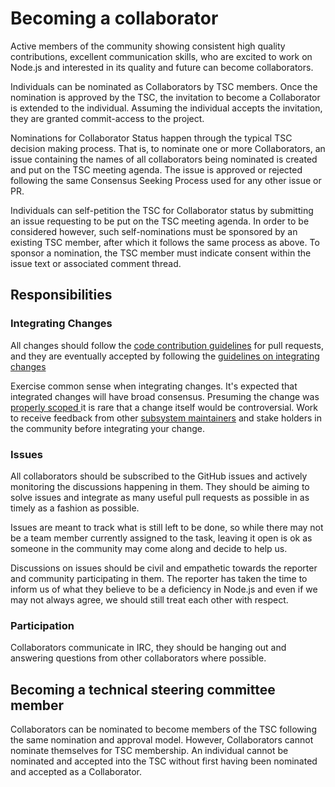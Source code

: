# Becoming a collaborator

Active members of the community showing consistent high quality contributions,
excellent communication skills, who are excited to work on Node.js and
interested in its quality and future can become collaborators.

Individuals can be nominated as Collaborators by TSC members. Once the
nomination is approved by the TSC, the invitation to become a Collaborator is
extended to the individual. Assuming the individual accepts the invitation,
they are granted commit-access to the project.

Nominations for Collaborator Status happen through the typical TSC decision
making process. That is, to nominate one or more Collaborators, an issue
containing the names of all collaborators being nominated is created and put
on the TSC meeting agenda. The issue is approved or rejected following the
same Consensus Seeking Process used for any other issue or PR.

Individuals can self-petition the TSC for Collaborator status by submitting an
issue requesting to be put on the TSC meeting agenda. In order to be
considered however, such self-nominations must be sponsored by an existing TSC
member, after which it follows the same process as above. To sponsor a
nomination, the TSC member must indicate consent within the issue text or
associated comment thread.

## Responsibilities

### Integrating Changes

All changes should follow the [code contribution
guidelines](/contribute/code_contributions/) for pull requests,
and they are eventually accepted by following the [guidelines on integrating
changes](/contribute/accepting_contributions.html)

Exercise common sense when integrating changes. It's expected that integrated
changes will have broad consensus. Presuming the change was [properly scoped
](#scoping-features) it is rare that a change itself would be controversial.
Work to receive feedback from other [subsystem
maintainers](/about/organization/#index_md_current_collaborators) and stake
holders in the community before integrating your change.

### Issues

All collaborators should be subscribed to the GitHub issues and actively
monitoring the discussions happening in them. They should be aiming to solve
issues and integrate as many useful pull requests as possible in as timely as
a fashion as possible.

Issues are meant to track what is still left to be done, so while there may not
be a team member currently assigned to the task, leaving it open is ok as
someone in the community may come along and decide to help us.

Discussions on issues should be civil and empathetic towards the reporter and
community participating in them. The reporter has taken the time to inform
us of what they believe to be a deficiency in Node.js and even if we may not
always agree, we should still treat each other with respect.

### Participation

Collaborators communicate in IRC, they should be hanging out and answering
questions from other collaborators where possible.

## Becoming a technical steering committee member

Collaborators can be nominated to become members of the TSC following the same
nomination and approval model. However, Collaborators cannot nominate
themselves for TSC membership. An individual cannot be nominated and accepted
into the TSC without first having been nominated and accepted as a
Collaborator.
